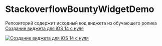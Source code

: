 # StackoverflowBountyWidgetDemo

Репозиторий содержит исходный код виджета из обучающего ролика [Создание виджета для iOS 14 с нуля](https://www.youtube.com/watch?v=bAtUXF0EMPk)

[![Создание виджета для iOS 14 с нуля](https://img.youtube.com/vi/bAtUXF0EMPk/0.jpg)](https://www.youtube.com/watch?v=bAtUXF0EMPk)
